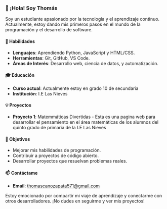 ### 👋 ¡Hola! Soy Thomás

Soy un estudiante apasionado por la tecnología y el aprendizaje continuo. Actualmente, estoy dando mis primeros pasos en el mundo de la programación y el desarrollo de software.

#### 🚀 Habilidades
- **Lenguajes**: Aprendiendo Python, JavaScript y HTML/CSS.
- **Herramientas**: Git, GitHub, VS Code.
- **Áreas de Interés**: Desarrollo web, ciencia de datos, y automatización.

#### 🎓 Educación
- **Curso actual**: Actualmente estoy en grado 10 de secundaria
- **Institución**: I.E Las Nieves

#### 💡 Proyectos
- **Proyecto 1**: Matemmáticas Divertidas - Esta es una pagina web para desarrollar el pensamiento en el área matemáticas de los alumnos del quinto grado de primaria de la I.E Las Nieves


#### 🌱 Objetivos
- Mejorar mis habilidades de programación.
- Contribuir a proyectos de código abierto.
- Desarrollar proyectos que resuelvan problemas reales.

#### 📫 Contáctame
- **Email**: thomascanozapata571@gmail.com


Estoy emocionado por compartir mi viaje de aprendizaje y conectarme con otros desarrolladores. ¡No dudes en seguirme y ver mis proyectos!


